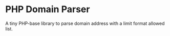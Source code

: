 # PHP Domain Parser

A tiny PHP-base library to parse domain address with a limit format allowed list.
